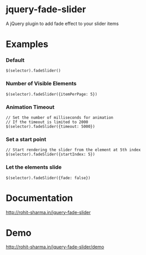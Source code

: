 # jquery-fade-slider

A jQuery plugin to add fade effect to your slider items

# Examples

### Default

    $(selector).fadeSlider()

### Number of Visible Elements

    $(selector).fadeSlider({itemPerPage: 5})

### Animation Timeout

    // Set the number of milliseconds for animation
    // If the timeout is limited to 2000
    $(selector).fadeSlider({timeout: 5000})

### Set a start point

    // Start rendering the slider from the element at 5th index
    $(selector).fadeSlider({startIndex: 5})

### Let the elements slide
    $(selector).fadeSlider({fade: false})

# Documentation

http://rohit-sharma.in/jquery-fade-slider

# Demo

http://rohit-sharma.in/jquery-fade-slider/demo